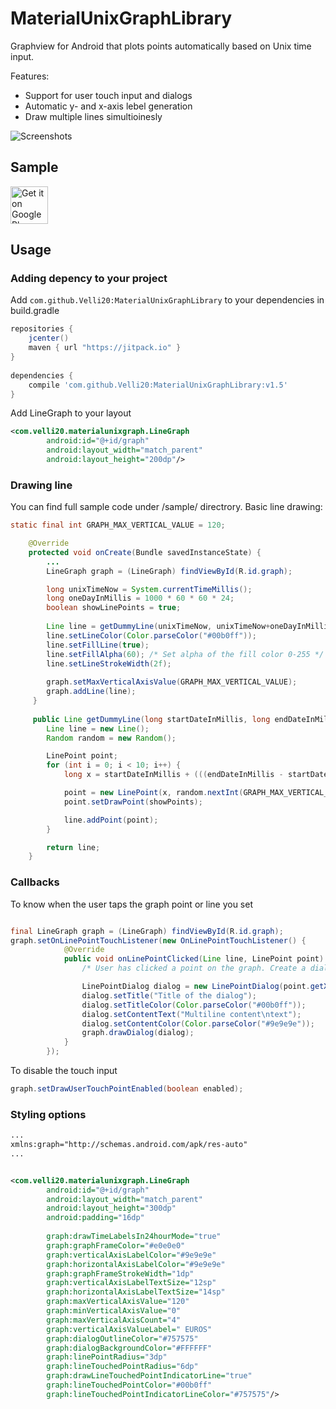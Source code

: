 # MaterialUnixGraphLibrary
Graphview for Android that plots points automatically based on Unix time input.

Features:
- Support for user touch input and dialogs
- Automatic y- and x-axis lebel generation
- Draw multiple lines simultioinesly

![Screenshots](https://user-images.githubusercontent.com/25138671/27264059-4dfae056-547f-11e7-9b32-644e6c5cd613.jpg)

## Sample
<a href="https://play.google.com/store/apps/details?id=com.velli20.sample" target="_blank">
  <img alt="Get it on Google Play"
       src="https://play.google.com/intl/en_us/badges/images/generic/en-play-badge.png" height="60"/>
</a>

## Usage

### Adding depency to your project

Add ```com.github.Velli20:MaterialUnixGraphLibrary``` to your dependencies in build.gradle

```gradle
repositories {
    jcenter()
    maven { url "https://jitpack.io" }
}
    
dependencies {
    compile 'com.github.Velli20:MaterialUnixGraphLibrary:v1.5'
}
```

Add LineGraph to your layout

```xml
<com.velli20.materialunixgraph.LineGraph
        android:id="@+id/graph"
        android:layout_width="match_parent"
        android:layout_height="200dp"/>
```

### Drawing line

You can find full sample code under /sample/ directrory.
Basic line drawing:

```java
static final int GRAPH_MAX_VERTICAL_VALUE = 120;

    @Override
    protected void onCreate(Bundle savedInstanceState) {
        ...
        LineGraph graph = (LineGraph) findViewById(R.id.graph);

        long unixTimeNow = System.currentTimeMillis();
        long oneDayInMillis = 1000 * 60 * 60 * 24;
        boolean showLinePoints = true;
        
        Line line = getDummyLine(unixTimeNow, unixTimeNow+oneDayInMillis, showLinePoints);
        line.setLineColor(Color.parseColor("#00b0ff"));
        line.setFillLine(true);
        line.setFillAlpha(60); /* Set alpha of the fill color 0-255 */
        line.setLineStrokeWidth(2f); 
        
        graph.setMaxVerticalAxisValue(GRAPH_MAX_VERTICAL_VALUE);
        graph.addLine(line);
     }
        
     public Line getDummyLine(long startDateInMillis, long endDateInMillis, boolean showPoints) {
        Line line = new Line();
        Random random = new Random();

        LinePoint point;
        for (int i = 0; i < 10; i++) {
            long x = startDateInMillis + (((endDateInMillis - startDateInMillis) / 10) * i);

            point = new LinePoint(x, random.nextInt(GRAPH_MAX_VERTICAL_VALUE));
            point.setDrawPoint(showPoints);

            line.addPoint(point);
        }

        return line;
    }
```

### Callbacks

To know when the user taps the graph point or line you set

```java

final LineGraph graph = (LineGraph) findViewById(R.id.graph);
graph.setOnLinePointTouchListener(new OnLinePointTouchListener() {
            @Override
            public void onLinePointClicked(Line line, LinePoint point) {
                /* User has clicked a point on the graph. Create a dialog to show above the touched point */

                LinePointDialog dialog = new LinePointDialog(point.getX(), point.getY());
                dialog.setTitle("Title of the dialog");
                dialog.setTitleColor(Color.parseColor("#00b0ff"));
                dialog.setContentText("Multiline content\ntext");
                dialog.setContentColor(Color.parseColor("#9e9e9e"));
                graph.drawDialog(dialog);
            }
        });
```

To disable the touch input

```java
graph.setDrawUserTouchPointEnabled(boolean enabled);
```

### Styling options

```xml
...
xmlns:graph="http://schemas.android.com/apk/res-auto"
...


<com.velli20.materialunixgraph.LineGraph
        android:id="@+id/graph"
        android:layout_width="match_parent"
        android:layout_height="300dp"
        android:padding="16dp"
        
        graph:drawTimeLabelsIn24hourMode="true"  
        graph:graphFrameColor="#e0e0e0"
        graph:verticalAxisLabelColor="#9e9e9e"
        graph:horizontalAxisLabelColor="#9e9e9e"
        graph:graphFrameStrokeWidth="1dp"
        graph:verticalAxisLabelTextSize="12sp"
        graph:horizontalAxisLabelTextSize="14sp"
        graph:maxVerticalAxisValue="120"
        graph:minVerticalAxisValue="0"
        graph:maxVerticalAxisCount="4"
        graph:verticalAxisValueLabel=" EUROS"
        graph:dialogOutlineColor="#757575"
        graph:dialogBackgroundColor="#FFFFFF"
        graph:linePointRadius="3dp"
        graph:lineTouchedPointRadius="6dp"
        graph:drawLineTouchedPointIndicatorLine="true"
        graph:lineTouchedPointColor="#00b0ff"
        graph:lineTouchedPointIndicatorLineColor="#757575"/>

```
